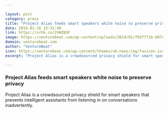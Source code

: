 ```yaml
---

layout: post
category: press
title: "Project Alias feeds smart speakers white noise to preserve privacy"
date: 2019-01-16 15:31:49
link: https://vrhk.co/2VWZB3F
image: https://venturebeat.com/wp-content/uploads/2019/01/f03f771b-b97e-46dc-a5c6-49935077e0c9.png?w=1200&strip=all
domain: venturebeat.com
author: "VentureBeat"
icon: https://venturebeat.com/wp-content/themes/vb-news/img/favicon.ico
excerpt: "Project Alias is a crowdsourced privacy shield for smart speakers that prevents intelligent assistants from listening in on conversations inadvertently."

---
```


### Project Alias feeds smart speakers white noise to preserve privacy

Project Alias is a crowdsourced privacy shield for smart speakers that prevents intelligent assistants from listening in on conversations inadvertently.